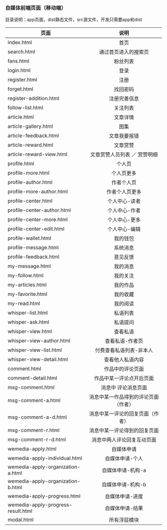 ### 自媒体前端页面（移动端）

目录说明：app页面，dist静态文件，src源文件，开发只需要app和dist

|页面|说明| 
|-------------|:-------------:| 
|index.html|首页| 
|search.html|通过首页进入的搜索页| 
|fans.html|粉丝列表|
|login.html|登录|
|register.html|注册|
|forget.html|找回密码|
|register-addition.html|注册完善信息|
|follow-list.html|关注列表|
|article.html|文章详情| 
|article-gallery.html|图集| 
|article-feedback.html|文章我要报错| 
|article-reward.html|文章赏赞|  
|article-reward-view.html|文章赏赞人员列表 ／ 赏赞明细|
|profile.html|个人页|
|profile-more.html|个人页更多|
|profile-author.html|作者个人页|
|profile-more-author.html|作者个人页更多|
|profile-center.html|个人中心-读者|
|profile-center-author.html|个人中心-作者|
|profile-center-more.html|个人中心-更多|
|profile-center-edit.html|个人中心-编辑|
|profile-wallet.html|我的钱包|
|profile-message.html|系统消息|
|profile-feedback.html|意见反馈|
|my-message.html|我的消息|
|my-follow.html|我的关注|
|my-articles.html|我的作品|
|my-favorite.html|我的收藏|
|my-read.html|我的阅读|
|whisper-list.html|私语列表|
|whisper-ask.html|私语提问|
|whisper-view.html|查看私语|
|whisper-view-author.html|查看私语-作者页|
|whisper-view-list.html|付费查看私语列表-非本人|
|whisper-view-detail.html|查看他人私语内容|
|comment.html|作品中的评论页面| 
|comment-detail.html|作品中某一评论点开后页面| 
|msg-comment.html|消息中 评论消息页面| 
|msg-comment-a.html|消息中某一作品得到的评论页面（作者）| 
|msg-comment-a-d.html|消息中某一评论的回复页面（作者）| 
|msg-comment-r.html|消息中某一评论得到的回复页面| 
|msg-comment-r-d.html|消息中两人评论回复互动页面| 
|wemedia-apply.html|自媒体申请|
|wemedia-apply-individual.html|自媒体申请-个人|
|wemedia-apply-organization-a.html|自媒体申请-机构-a|
|wemedia-apply-organization-b.html|自媒体申请-机构-b|
|wemedia-apply-progress.html|自媒体申请-进度|
|wemedia-apply-progress-result.html|自媒体申请-结果|
|modal.html|所有浮层模块|











